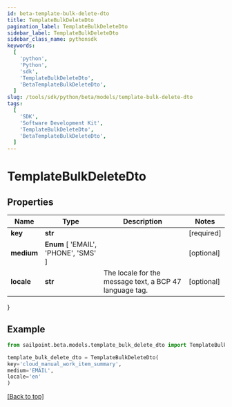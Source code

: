 ```yaml
---
id: beta-template-bulk-delete-dto
title: TemplateBulkDeleteDto
pagination_label: TemplateBulkDeleteDto
sidebar_label: TemplateBulkDeleteDto
sidebar_class_name: pythonsdk
keywords:
  [
    'python',
    'Python',
    'sdk',
    'TemplateBulkDeleteDto',
    'BetaTemplateBulkDeleteDto',
  ]
slug: /tools/sdk/python/beta/models/template-bulk-delete-dto
tags:
  [
    'SDK',
    'Software Development Kit',
    'TemplateBulkDeleteDto',
    'BetaTemplateBulkDeleteDto',
  ]
---
```


# TemplateBulkDeleteDto

## Properties

| Name | Type | Description | Notes |
| --- | --- | --- | --- |
| **key** | **str** |  | [required] |
| **medium** | **Enum** [ 'EMAIL', 'PHONE', 'SMS' ] |  | [optional] |
| **locale** | **str** | The locale for the message text, a BCP 47 language tag. | [optional] |

}

## Example

```python
from sailpoint.beta.models.template_bulk_delete_dto import TemplateBulkDeleteDto

template_bulk_delete_dto = TemplateBulkDeleteDto(
key='cloud_manual_work_item_summary',
medium='EMAIL',
locale='en'
)

```

[[Back to top]](#)
